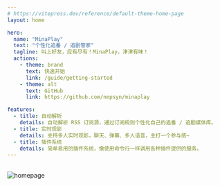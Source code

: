 ```yaml
---
# https://vitepress.dev/reference/default-theme-home-page
layout: home

hero:
  name: "MinaPlay"
  text: "个性化追番 / 追剧管家"
  tagline: 叫上好友，应有尽有！MinaPlay，津津有味！
  actions:
    - theme: brand
      text: 快速开始
      link: /guide/getting-started
    - theme: alt
      text: GitHub
      link: https://github.com/nepsyn/minaplay

features:
  - title: 自动解析
    details: 自动解析 RSS 订阅源，通过订阅规则个性化自己的追番 / 追剧媒体库。
  - title: 实时观影
    details: 支持多人实时观影，聊天、弹幕、多人语音，主打一个参与感~
  - title: 插件系统
    details: 简单易用的插件系统，像使用命令行一样调用各种插件提供的服务。
---
```


<script setup>import {useData} from 'vitepress';
const data = useData();
</script>

<style>
:root { 
  --vp-home-hero-name-color: transparent;
  --vp-home-hero-name-background: -webkit-linear-gradient(120deg, deepskyblue, #5672cd 80%); 
}
</style>

<br/>

<img :src="data.isDark.value ? 'assets/homepage-dark.png' : 'assets/homepage.png'" alt="homepage">
